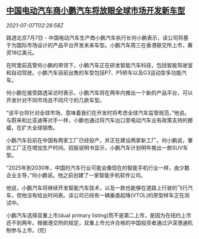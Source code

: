 <!--1625626862000-->
[中国电动汽车商小鹏汽车将放眼全球市场开发新车型](https://cn.reuters.com/article/xpeng-goal-global-0707-wedn-idCNKCS2ED063)
------

<div><i>2021-07-07T02:28:58Z</i></div><p>路透北京7月7日 - 中国电动汽车生产商小鹏汽车执行长何小鹏表示，该公司将基于为国际市场设计的产品平台开发未来车型。小鹏汽车周三在香港联交所上市，筹资18亿美元。</p><p>在阿里前高管何小鹏的带领下，小鹏汽车正在研发智能汽车科技，包括智能驾驶室和自动驾驶。小鹏汽车目前出售的车型包括P7、P5轿车以及G3运动型多功能汽车。</p><p>何小鹏在接受路透采访时表示，小鹏汽车将在两年内推出一个新的产品平台，可以开发针对不同市场且不同尺寸的几款车型。</p><p>“该平台将针对全球市场，意味着我们在开发时将考虑全球汽车监管规范，”他说。与蔚来和比亚迪等对手一样，小鹏也通过将汽车出口至电动汽车业有政策支持的挪威，在扩大全球销售。</p><p>小鹏汽车目前在中国有两家工厂已经投产，并正在建设两家新工厂。何小鹏说，肇庆工厂正在增加生产时间。招股说明书显示，小鹏汽车计划明年推出一款SUV车型。</p><p>“2025年到2030年，中国的汽车行业可能会像现在的智能手机行业一样，由少数企业主导，”何小鹏说。他之前创建了一家智能手机软件公司。</p><p>他说，小鹏汽车将继续开发智能汽车技术，以及一款也能够在道路上行驶的飞行汽车，但他没有给出时间表。该公司已经有一辆垂直起降(VTOL)的原型样车正在测试中。</p><p>小鹏汽车选择双重上市(dual primary listing)而不是第二上市，是因为在纽约上市还不到两年。根据港交所的规定，双重上市允许合格的中国投资者通过沪深港通机制参与上市。(完)</p>
